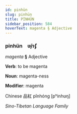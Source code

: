 ```yaml
---
id: pinhün
slug: pinhün
title: PİNHÜN
sidebar_position: 584
hoverText: magenta § Adjective
---
```


### pinhün&emsp;<span kind="abugida">ʋ̃ɟɂ̃ʄ</span>

*magenta* **§** Adjective

**Verb**: to be magenta

**Noun**: magenta-ness

**Modifier**: magenta

Chinese 品紅 pǐnhóng [pʰinhʊŋ]

*Sino-Tibetan Language Family*
